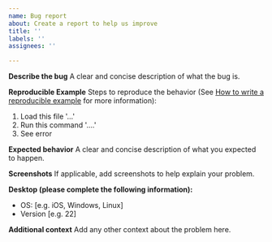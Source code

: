 ```yaml
---
name: Bug report
about: Create a report to help us improve
title: ''
labels: ''
assignees: ''

---
```


**Describe the bug**
A clear and concise description of what the bug is.

**Reproducible Example**
Steps to reproduce the behavior (See [How to write a reproducible example](https://adv-r.had.co.nz/Reproducibility.html) for more information):
1. Load this file '...'
2. Run this command '....'
3. See error

**Expected behavior**
A clear and concise description of what you expected to happen.

**Screenshots**
If applicable, add screenshots to help explain your problem.

**Desktop (please complete the following information):**
 - OS: [e.g. iOS, Windows, Linux]
 - Version [e.g. 22]

**Additional context**
Add any other context about the problem here.

